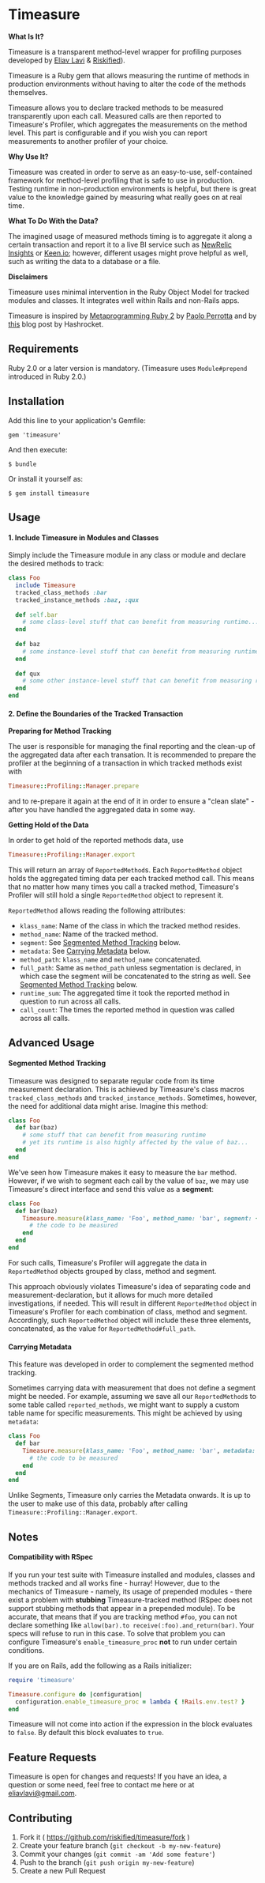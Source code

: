 # Timeasure

**What Is It?**

Timeasure is a transparent method-level wrapper for profiling purposes developed by [Eliav Lavi](http://www.eliavlavi.com) & [Riskified](https://www.riskified.com/)).

Timeasure is a Ruby gem that allows measuring the runtime of methods in production environments
without having to alter the code of the methods themselves.

Timeasure allows you to declare tracked methods to be measured transparently upon each call.
Measured calls are then reported to Timeasure's Profiler, which aggregates the measurements on the method level.
This part is configurable and if you wish you can report measurements to another profiler of your choice.

**Why Use It?**

Timeasure was created in order to serve as an easy-to-use, self-contained framework for method-level profiling
that is safe to use in production. Testing runtime in non-production environments is helpful, but there is
great value to the knowledge gained by measuring what really goes on at real time.

**What To Do With the Data?**

The imagined usage of measured methods timing is to aggregate it along a certain transaction and report it to a live
BI service such as [NewRelic Insights](https://newrelic.com/insights) or [Keen.io](https://keen.io/);
however, different usages might prove helpful as well, such as writing the data to a database or a file.

**Disclaimers**

Timeasure uses minimal intervention in the Ruby Object Model for tracked modules and classes.
It integrates well within Rails and non-Rails apps.

Timeasure is inspired by [Metaprogramming Ruby 2](https://pragprog.com/book/ppmetr2/metaprogramming-ruby-2)
by [Paolo Perrotta](https://twitter.com/nusco)
and by [this](https://hashrocket.com/blog/posts/module-prepend-a-super-story) blog post by Hashrocket.

## Requirements

Ruby 2.0 or a later version is mandatory. (Timeasure uses `Module#prepend` introduced in Ruby 2.0.)

## Installation

Add this line to your application's Gemfile:

    gem 'timeasure'

And then execute:

    $ bundle

Or install it yourself as:

    $ gem install timeasure

## Usage
#### 1. Include Timeasure in Modules and Classes
Simply include the Timeasure module in any class or module and declare the desired methods to track:

```ruby
class Foo
  include Timeasure
  tracked_class_methods :bar
  tracked_instance_methods :baz, :qux
  
  def self.bar
    # some class-level stuff that can benefit from measuring runtime...
  end
    
  def baz
    # some instance-level stuff that can benefit from measuring runtime...
  end
  
  def qux
    # some other instance-level stuff that can benefit from measuring runtime...
  end
end
```

#### 2. Define the Boundaries of the Tracked Transaction
**Preparing for Method Tracking**

The user is responsible for managing the final reporting and the clean-up of the aggregated data after each transation.
It is recommended to prepare the profiler at the beginning of a transaction in which tracked methods exist with

```ruby
Timeasure::Profiling::Manager.prepare
```
and to re-prepare it again at the end of it in order to ensure a "clean slate" -
after you have handled the aggregated data in some way.

**Getting Hold of the Data**

In order to get hold of the reported methods data, use 
```ruby
Timeasure::Profiling::Manager.export
````
This will return an array of `ReportedMethod`s. Each `ReportedMethod` object holds the aggregated timing data per
each tracked method call. This means that no matter how many times you call a tracked method, Timeasure's Profiler will
still hold a single `ReportedMethod` object to represent it.

`ReportedMethod` allows reading the following attributes:  
* `klass_name`: Name of the class in which the tracked method resides.
* `method_name`: Name of the tracked method.
* `segment`: See [Segmented Method Tracking](#segmented-method-tracking) below.
* `metadata`: See [Carrying Metadata](#carrying-metadata) below.
* `method_path`: `klass_name` and `method_name` concatenated.
* `full_path`: Same as `method_path` unless segmentation is declared,
in which case the segment will be concatenated to the string as well. See [Segmented Method Tracking](#segmented-method-tracking) below.
* `runtime_sum`: The aggregated time it took the reported method in question to run across all calls.
* `call_count`: The times the reported method in question was called across all calls.
 

## Advanced Usage

#### Segmented Method Tracking
Timeasure was designed to separate regular code from its time measurement declaration.
This is achieved by Timeasure's class macros `tracked_class_methods` and `tracked_instance_methods`.
Sometimes, however, the need for additional data might arise. Imagine this method:

```ruby
class Foo
  def bar(baz)
    # some stuff that can benefit from measuring runtime
    # yet its runtime is also highly affected by the value of baz...
  end
end
```

We've seen how Timeasure makes it easy to measure the `bar` method.
However, if we wish to segment each call by the value of `baz`,
we may use Timeasure's direct interface and send this value as a **segment**:

```ruby
class Foo
  def bar(baz)
    Timeasure.measure(klass_name: 'Foo', method_name: 'bar', segment: { baz: baz }) do
      # the code to be measured
    end
  end
end
```

For such calls, Timeasure's Profiler will aggregate the data in `ReportedMethod` objects grouped by
class, method and segment.

This approach obviously violates Timeasure's idea of separating code and measurement-declaration,
but it allows for much more detailed investigations, if needed.
This will result in different `ReportedMethod` object in Timeasure's Profiler for
each combination of class, method and segment. Accordingly, such `ReportedMethod` object will include
these three elements, concatenated, as the value for `ReportedMethod#full_path`. 

#### Carrying Metadata
This feature was developed in order to complement the segmented method tracking.

Sometimes carrying data with measurement that does not define a segment might be needed.
For example, assuming we save all our `ReportedMethod`s to some table called `reported_methods`,
we might want to supply a custom table name for specific measurements.
This might be achieved by using `metadata`:
 
```ruby
class Foo
  def bar
    Timeasure.measure(klass_name: 'Foo', method_name: 'bar', metadata: { table_name: 'my_custom_table' }) do
      # the code to be measured
    end
  end
end
```

Unlike Segments, Timeasure only carries the Metadata onwards.
It is up to the user to make use of this data, probably after calling `Timeasure::Profiling::Manager.export`.

## Notes

#### Compatibility with RSpec

If you run your test suite with Timeasure installed and modules, classes and methods tracked and all works fine - hurray!
However, due to the mechanics of Timeasure - namely, its usage of prepended modules - there exist a problem with
**stubbing** Timeasure-tracked method (RSpec does not support stubbing methods that appear in a prepended module).
To be accurate, that means that if you are tracking method `#foo`, you can not
declare something like `allow(bar).to receive(:foo).and_return(bar)`. Your specs will refuse to run in this case.
To solve that problem you can configure Timeasure's `enable_timeasure_proc` **not** to run under certain conditions.

If you are on Rails, add the following as a Rails initializer:

```ruby
require 'timeasure'

Timeasure.configure do |configuration|
  configuration.enable_timeasure_proc = lambda { !Rails.env.test? }
end
```  

Timeasure will not come into action if the expression in the block evaluates to `false`.
By default this block evaluates to `true`.


## Feature Requests

Timeasure is open for changes and requests!
If you have an idea, a question or some need, feel free to contact me here or at eliavlavi@gmail.com.

## Contributing

1. Fork it ( https://github.com/riskified/timeasure/fork )
2. Create your feature branch (`git checkout -b my-new-feature`)
3. Commit your changes (`git commit -am 'Add some feature'`)
4. Push to the branch (`git push origin my-new-feature`)
5. Create a new Pull Request
